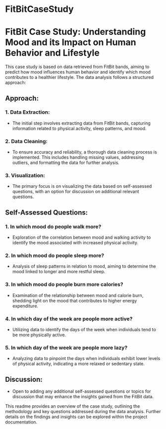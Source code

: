 # FitBitCaseStudy
# FitBit Case Study: Understanding Mood and its Impact on Human Behavior and Lifestyle

This case study is based on data retrieved from FitBit bands, aiming to predict how mood influences human behavior and identify which mood contributes to a healthier lifestyle. The data analysis follows a structured approach:

## Approach:

### 1. Data Extraction:
- The initial step involves extracting data from FitBit bands, capturing information related to physical activity, sleep patterns, and mood.

### 2. Data Cleaning:
- To ensure accuracy and reliability, a thorough data cleaning process is implemented. This includes handling missing values, addressing outliers, and formatting the data for further analysis.

### 3. Visualization:
- The primary focus is on visualizing the data based on self-assessed questions, with an option for discussion on additional relevant questions.

## Self-Assessed Questions:

### 1. In which mood do people walk more?
- Exploration of the correlation between mood and walking activity to identify the mood associated with increased physical activity.

### 2. In which mood do people sleep more?
- Analysis of sleep patterns in relation to mood, aiming to determine the mood linked to longer and more restful sleep.

### 3. In which mood do people burn more calories?
- Examination of the relationship between mood and calorie burn, shedding light on the mood that contributes to higher energy expenditure.

### 4. In which day of the week are people more active?
- Utilizing data to identify the days of the week when individuals tend to be more physically active.

### 5. In which day of the week are people more lazy?
- Analyzing data to pinpoint the days when individuals exhibit lower levels of physical activity, indicating a more relaxed or sedentary state.

## Discussion:
- Open to adding any additional self-assessed questions or topics for discussion that may enhance the insights gained from the FitBit data.

This readme provides an overview of the case study, outlining the methodology and key questions addressed during the data analysis. Further details on the findings and insights can be explored within the project documentation.
